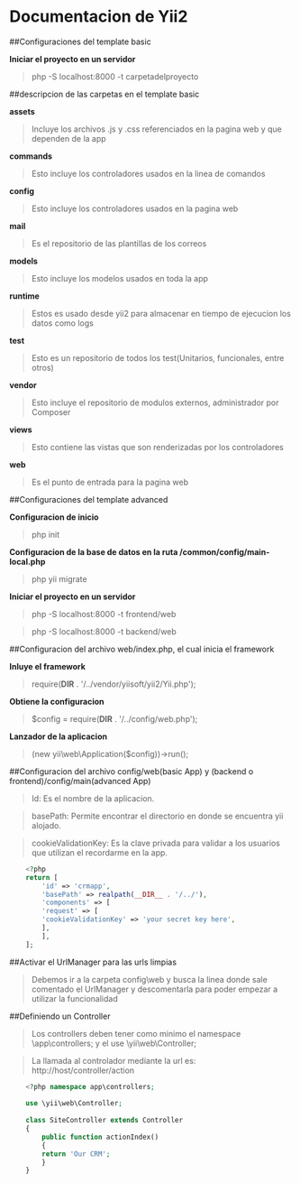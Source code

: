 # Documentacion de Yii2


##Configuraciones del template basic

**Iniciar el proyecto en un servidor**

> php -S localhost:8000 -t carpetadelproyecto


##descripcion de las carpetas en el template basic

**assets**

> Incluye los archivos .js y .css referenciados en la pagina web y que dependen de la app

**commands**

> Esto incluye los controladores usados en la linea de comandos

**config**

> Esto incluye los controladores usados en la pagina web

**mail**

> Es el repositorio de las plantillas de los correos

**models**

> Esto incluye los modelos usados en toda la app

**runtime**

> Estos es usado desde yii2 para almacenar en tiempo de ejecucion los datos como logs

**test**

> Esto es un repositorio de todos los test(Unitarios, funcionales, entre otros)

**vendor**

> Esto incluye el repositorio de modulos externos, administrador por Composer

**views**

> Esto contiene las vistas que son renderizadas por los controladores

**web**

> Es el punto de entrada para la pagina web


##Configuraciones del template advanced

**Configuracion de inicio**

> php init

**Configuracion de la base de datos en la ruta /common/config/main-local.php**

> php yii migrate

**Iniciar el proyecto en un servidor**

> php -S localhost:8000 -t frontend/web

> php -S localhost:8000 -t backend/web


##Configuracion del archivo web/index.php, el cual inicia el framework

**Inluye el framework**

> require(__DIR__ . '/../vendor/yiisoft/yii2/Yii.php');

**Obtiene la configuracion**

> $config = require(__DIR__ . '/../config/web.php');

**Lanzador de la aplicacion**

> (new yii\web\Application($config))->run();


##Configuracion del archivo config/web(basic App) y (backend o frontend)/config/main(advanced App)

> Id: Es el nombre de la aplicacion.

> basePath: Permite encontrar el directorio en donde se encuentra yii alojado.

> cookieValidationKey: Es la clave privada para validar a los usuarios que utilizan el recordarme en la app.

```php
    <?php
    return [
        'id' => 'crmapp',
        'basePath' => realpath(__DIR__ . '/../'),
        'components' => [
        'request' => [
        'cookieValidationKey' => 'your secret key here',
        ],
        ],
    ];
```

##Activar el UrlManager para las urls limpias

> Debemos ir a la carpeta config\web y busca la linea donde sale comentado el UrlManager y descomentarla para poder empezar a utilizar la funcionalidad


##Definiendo un Controller

> Los controllers deben tener como minimo el namespace \app\controllers; y el use \yii\web\Controller;

> La llamada al controlador mediante la url es: http://host/controller/action

```php
    <?php namespace app\controllers;
    
    use \yii\web\Controller;
    
    class SiteController extends Controller
    {
        public function actionIndex()
        {
        return 'Our CRM';
        }
    }
```



